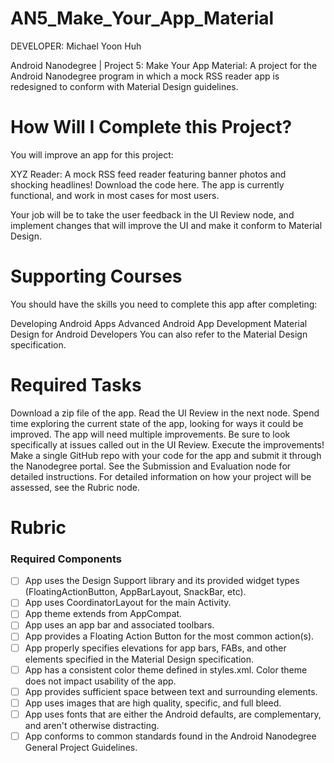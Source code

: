 AN5_Make_Your_App_Material
==========================

DEVELOPER: Michael Yoon Huh

Android Nanodegree | Project 5: Make Your App Material: A project for the Android Nanodegree program in which a mock RSS reader app is redesigned to conform with Material Design guidelines. 

# How Will I Complete this Project?

You will improve an app for this project:

XYZ Reader: A mock RSS feed reader featuring banner photos and shocking headlines! Download the code here.
The app is currently functional, and work in most cases for most users.

Your job will be to take the user feedback in the UI Review node, and implement changes that will improve the UI and make it conform to Material Design.

# Supporting Courses

You should have the skills you need to complete this app after completing:

Developing Android Apps
Advanced Android App Development
Material Design for Android Developers
You can also refer to the Material Design specification.

# Required Tasks

Download a zip file of the app.
Read the UI Review in the next node.
Spend time exploring the current state of the app, looking for ways it could be improved. The app will need multiple improvements. Be sure to look specifically at issues called out in the UI Review.
Execute the improvements!
Make a single GitHub repo with your code for the app and submit it through the Nanodegree portal. See the Submission and Evaluation node for detailed instructions.
For detailed information on how your project will be assessed, see the Rubric node.

# Rubric

### Required Components

- [ ] App uses the Design Support library and its provided widget types (FloatingActionButton, AppBarLayout, SnackBar, etc).
- [ ] App uses CoordinatorLayout for the main Activity.
- [ ] App theme extends from AppCompat.
- [ ] App uses an app bar and associated toolbars.
- [ ] App provides a Floating Action Button for the most common action(s).
- [ ] App properly specifies elevations for app bars, FABs, and other elements specified in the Material Design specification.
- [ ] App has a consistent color theme defined in styles.xml. Color theme does not impact usability of the app.
- [ ] App provides sufficient space between text and surrounding elements.
- [ ] App uses images that are high quality, specific, and full bleed.
- [ ] App uses fonts that are either the Android defaults, are complementary, and aren't otherwise distracting.
- [ ] App conforms to common standards found in the Android Nanodegree General Project Guidelines.